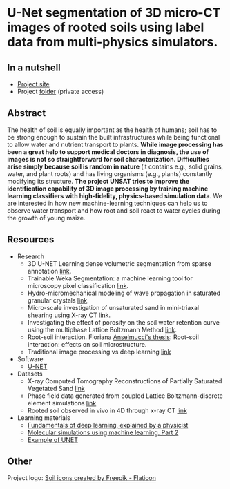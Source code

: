# U-Net segmentation of 3D micro-CT images of rooted soils using label data from multi-physics simulators.


## In a nutshell

- [Project site](https://research-software-directory.org/projects/unsat)
- Project [folder](https://nlesc.sharepoint.com/sites/all/Shared%20Documents/Forms/AllItems.aspx?FolderCTID=0x012000CCE69989D256F742A5691034FA2C9033&id=%2Fsites%2Fall%2FShared%20Documents%2FProjectportfolio%2FProjects%2F27022S25%20U%2DNet%20segmentation%20of%203D%20micro%2DCT%20images%20of%20rooted%20soils%20using%20label%20data%20from%20multi%2Dphysics%20simulators&viewid=8c7214e3%2Ddfc5%2D4ffa%2Dac92%2D421aab48d30f) (private access)

## Abstract

The health of soil is equally important as the health of humans; soil has to be strong enough to sustain the  built infrastructures while being functional to allow water and nutrient transport to plants. **While image processing has been a great help to support medical doctors in diagnosis, the use of images is not so straightforward for soil characterization. Difficulties arise simply because soil is random in nature** (it contains e.g., solid grains, water, and plant roots) and has living organisms (e.g., plants) constantly modifying its structure. **The project UNSAT tries to improve the identification capability of 3D image processing by training machine learning classifiers with high-fidelity, physics-based simulation data**. We are interested in how new machine-learning techniques can help us to observe water transport and how root and soil react to water cycles during the growth of young maize.

## Resources

- Research
	- 3D U-NET Learning dense volumetric segmentation from sparse annotation [link](https://arxiv.org/abs/1606.06650).
	- Trainable Weka Segmentation: a machine learning tool for microscopy pixel classification [link](10.1093/bioinformatics/btx180).
	- Hydro-micromechanical modeling of wave propagation in saturated granular crystals [link](https://onlinelibrary.wiley.com/doi/10.1002/nag.2920).
	- Micro-scale investigation of unsaturated sand in mini-triaxal shearing using X-ray CT [link](https://doi.org/10.1680/jgele.18.00214).
	- Investigating the effect of porosity on the soil water retention curve using the multiphase Lattice Boltzmann Method [link](https://doi.org/10.1051/epjconf/202124909007).
	- Root-soil interaction. Floriana [Anselmucci's thesis](https://research.utwente.nl/files/282568772/ANSELMUCCI_2020_archivage.pdf): Root-soil interaction: effects on soil microstructure.
	- Traditional image processing vs deep learning [link](https://www.imveurope.com/sites/default/files/content/white-paper/pdfs/HCL_IMVE_WP-ImageProcessing_vs_DL.pdf)
- Software
	- [U-NET](https://lmb.informatik.uni-freiburg.de/people/ronneber/u-net/)
- Datasets
	- X-ray Computed Tomography Reconstructions of Partially Saturated  Vegetated Sand [link](https://doi.org/10.4121/21294510.v1)
	- Phase field data generated from coupled Lattice Boltzmann-discrete element simulations [link](https://doi.org/10.4121/21272874)
	- Rooted soil observed in vivo in 4D through x-ray CT [link](https://github.com/FloAns/Rooted_Soil-Tomograph_Image-Processing)
- Learning materials
	- [Fundamentals of deep learning, explained by a physicist](http://neuralnetworksanddeeplearning.com/)
	- [Molecular simulations using machine learning. Part 2](https://medium.com/escience-center/molecular-simulations-using-machine-learning-part-2-1d647acd242c)
	- [Example of UNET](https://keras.io/examples/vision/oxford_pets_image_segmentation/)

## Other

Project logo: <a href="https://www.flaticon.com/free-icons/soil" title="soil icons">Soil icons created by Freepik - Flaticon</a>